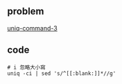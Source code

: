 ## problem
[uniq-command-3](https://www.hackerrank.com/challenges/text-processing-in-linux-the-uniq-command-3/problem)

## code

```shell
# i 忽略大小寫
uniq -ci | sed 's/^[[:blank:]]*//g'
```
